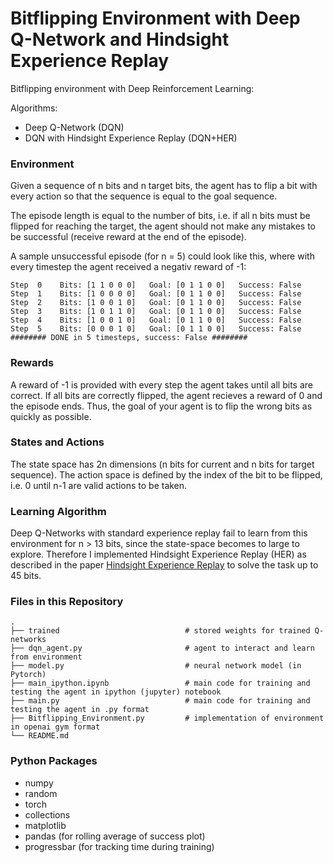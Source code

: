 # Bitflipping Environment with Deep Q-Network and Hindsight Experience Replay

Bitflipping environment with Deep Reinforcement Learning:

Algorithms:
  - Deep Q-Network (DQN)
  - DQN with Hindsight Experience Replay (DQN+HER)


### Environment

Given a sequence of n bits and n target bits, the agent has to flip a bit with every action so that the sequence is equal to the goal sequence.

The episode length is equal to the number of bits, i.e. if all n bits must be flipped for reaching the target, the agent should not make any mistakes to be successful (receive reward at the end of the episode).

A sample unsuccessful episode (for n = 5) could look like this, where with every timestep the agent received a negativ reward of -1:
```
Step  0    Bits: [1 1 0 0 0]   Goal: [0 1 1 0 0]   Success: False
Step  1    Bits: [1 0 0 0 0]   Goal: [0 1 1 0 0]   Success: False
Step  2    Bits: [1 0 0 1 0]   Goal: [0 1 1 0 0]   Success: False
Step  3    Bits: [1 0 1 1 0]   Goal: [0 1 1 0 0]   Success: False
Step  4    Bits: [1 0 0 1 0]   Goal: [0 1 1 0 0]   Success: False
Step  5    Bits: [0 0 0 1 0]   Goal: [0 1 1 0 0]   Success: False
######## DONE in 5 timesteps, success: False ########
```


### Rewards

A reward of -1 is provided with every step the agent takes until all bits are correct. If all bits are correctly flipped, the agent recieves a reward of 0 and the episode ends. 
Thus, the goal of your agent is to flip the wrong bits as quickly as possible. 


### States and Actions

The state space has 2n dimensions (n bits for current and n bits for target sequence). 
The action space is defined by the index of the bit to be flipped, i.e. 0 until n-1 are valid actions to be taken.


### Learning Algorithm

Deep Q-Networks with standard experience replay fail to learn from this environment for n > 13 bits, since the state-space becomes to large to explore.
Therefore I implemented Hindsight Experience Replay (HER) as described in the paper [Hindsight Experience Replay](https://arxiv.org/abs/1707.01495) to solve the task up to 45 bits.


### Files in this Repository
                    
    .
    ├── trained                            # stored weights for trained Q-networks 
    ├── dqn_agent.py                       # agent to interact and learn from environment
    ├── model.py                           # neural network model (in Pytorch)
    ├── main_ipython.ipynb                 # main code for training and testing the agent in ipython (jupyter) notebook
    ├── main.py                            # main code for training and testing the agent in .py format
    ├── Bitflipping_Environment.py         # implementation of environment in openai gym format
    └── README.md


### Python Packages
 - numpy
 - random
 - torch
 - collections
 - matplotlib
 - pandas        (for rolling average of success plot)
 - progressbar   (for tracking time during training)
 






